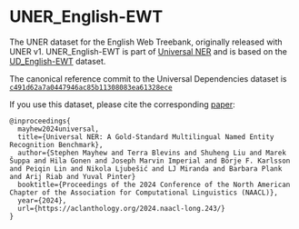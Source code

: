 # UNER_English-EWT

The UNER dataset for the English Web Treebank, originally released with UNER v1. UNER_English-EWT is part of [Universal NER](https://www.universalner.org/) and is based on the [UD_English-EWT](https://github.com/UniversalDependencies/UD_English-EWT) dataset.

The canonical reference commit to the Universal Dependencies dataset is [`c491d62a7a0447946ac85b11308083ea61328ece`](https://github.com/UniversalDependencies/UD_English-EWT/tree/c491d62a7a0447946ac85b11308083ea61328ece)

If you use this dataset, please cite the corresponding [paper](https://aclanthology.org/2024.naacl-long.243/):
```
@inproceedings{
  mayhew2024universal,
  title={Universal NER: A Gold-Standard Multilingual Named Entity Recognition Benchmark},
  author={Stephen Mayhew and Terra Blevins and Shuheng Liu and Marek Šuppa and Hila Gonen and Joseph Marvin Imperial and Börje F. Karlsson and Peiqin Lin and Nikola Ljubešić and LJ Miranda and Barbara Plank and Arij Riab and Yuval Pinter}
  booktitle={Proceedings of the 2024 Conference of the North American Chapter of the Association for Computational Linguistics (NAACL)},
  year={2024},
  url={https://aclanthology.org/2024.naacl-long.243/}
}
```


